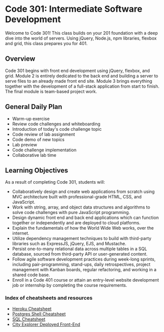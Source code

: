 # Code 301: Intermediate Software Development

Welcome to Code 301! This class builds on your 201 foundation with a deep dive into the world of servers. Using jQuery, Node.js, npm libraries, flexbox and grid, this class prepares you for 401.

## Overview

Code 301 begins with front end development using jQuery, flexbox, and grid. Module 2 is entirely dedicated to the back end and building a server to serve files to an already made front end site. Module 3 brings everything together with the development of a full-stack application from start to finish. The final module is team-based project work.

## General Daily Plan

- Warm-up exercise
- Review code challenges and whiteboarding
- Introduction of today's code challenge topic
- Code review of lab assignment
- Code demo of new topics
- Lab preview
- Code challenge implementation
- Collaborative lab time

## Learning Objectives

As a result of completing Code 301, students will:

- Collaboratively design and create web applications from scratch using MVC architecture built with professional-grade HTML, CSS, and JavaScript.
- Work with string, array, and object data structures and algorithms to solve code challenges with pure JavaScript programming.
- Design dynamic front end and back end applications which can function together or independently and are deployed to cloud platforms.
- Explain the fundamentals of how the World Wide Web works, over the internet.
- Utilize dependency management techniques to build with third-party libraries such as ExpressJS, jQuery, EJS, and Mustache.
- Persist one-to-many relational data across multiple tables in a SQL database, sourced from third-party API or user-generated content.
- Follow agile software development practices during week-long sprints, including pair-programming, stand-ups, daily retrospectives, project management with Kanban boards, regular refactoring, and working in a shared code base.
- Enroll in a Code 401 course or attain an entry-level website development job or internship by completing the course requirements.

### Index of cheatsheets and resources

- [Heroku Cheatsheet](class-08/cheatsheets/heroku.md)
- [Postgres Shell Cheatsheet](class-08/cheatsheets/postgres-shell.md)
- [SQL Cheatsheet](class-08/cheatsheets/sql.md)
- [City Explorer Deployed Front-End](https://codefellows.github.io/code-301-guide/curriculum/city-explorer-app/front-end/)

